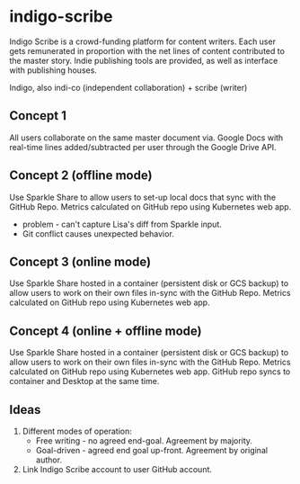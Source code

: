 # indigo-scribe
Indigo Scribe is a crowd-funding platform for content writers.
Each user gets remunerated in proportion with the net lines of content contributed to the 
master story.
Indie publishing tools are provided, as well as interface with publishing houses.

Indigo, also indi-co (independent collaboration)  + scribe (writer)

## Concept 1
All users collaborate on the same master document via. Google Docs 
with real-time lines added/subtracted per user through the Google Drive API.

## Concept 2 (offline mode)
Use Sparkle Share to allow users to set-up local docs that sync with the GitHub Repo.
Metrics calculated on GitHub repo using Kubernetes web app.
* problem - can't capture Lisa's diff from Sparkle input.
* Git conflict causes unexpected behavior.

## Concept 3 (online mode)
Use Sparkle Share hosted in a container (persistent disk or GCS backup) to allow users 
to work on their own files in-sync with the GitHub Repo. Metrics calculated on GitHub repo
using Kubernetes web app.

## Concept 4 (online + offline mode)
Use Sparkle Share hosted in a container (persistent disk or GCS backup) to allow users 
to work on their own files in-sync with the GitHub Repo. Metrics calculated on GitHub repo
using Kubernetes web app. GitHub repo syncs to container and Desktop at the same time.

## Ideas

1) Different modes of operation:
    * Free writing - no agreed end-goal. Agreement by majority.
    * Goal-driven - agreed end goal up-front. Agreement by original author.
2) Link Indigo Scribe account to user GitHub account.